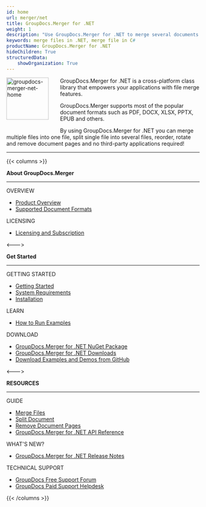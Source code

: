 ```yaml
---
id: home
url: merger/net
title: GroupDocs.Merger for .NET
weight: 1
description: "Use GroupDocs.Merger for .NET to merge several documents into one, split single document to multiple and organize documents in different ways."
keywords: merge files in .NET, merge file in C#
productName: GroupDocs.Merger for .NET
hideChildren: True
structuredData:
    showOrganization: True
---
```

<img src="/merger/net/images/home.png" alt="groupdocs-merger-net-home" align="left" style="width:110px; margin: 0 30px 30px 0"/>

GroupDocs.Merger for .NET is a cross-platform class library that empowers your applications with file merge features.

GroupDocs.Merger supports most of the popular document formats such as PDF, DOCX, XLSX, PPTX, EPUB and others.

By using GroupDocs.Merger for .NET you can merge multiple files into one file, split single file into several files, reorder, rotate and remove document pages  and no third-party applications required!

------
{{< columns >}}
<p><b>About GroupDocs.Merger</b></p>
<hr><p>OVERVIEW</p></hr>
<ul>
	<li><a href='{{< ref "product-overview" >}}'>Product Overview</a></li>
	<li><a href='{{< ref "merger/net/getting-started/supported-document-formats.md" >}}'>Supported Document Formats</a></li>
</ul>
<p>LICENSING</p>
<ul>
	<li><a href='{{< ref "merger/net/getting-started/licensing-and-subscription.md" >}}'>Licensing and Subscription</a></li>
</ul>
<--->
<p><b>Get Started</b></p>
<hr><p>GETTING STARTED</p></hr>
<ul>
	<li><a href='{{< ref "merger/net/getting-started" >}}'>Getting Started</a></li>
	<li><a href='{{< ref "merger/net/getting-started/system-requirements.md" >}}'>System Requirements</a></li>
	<li><a href='{{< ref "merger/net/getting-started/installation.md" >}}'>Installation</a></li>
</ul>
<p>LEARN</p>
<ul>
	<li><a href='{{< ref "merger/net/getting-started/how-to-run-examples.md" >}}'>How to Run Examples</a></li>
</ul>
<p>DOWNLOAD</p>
<ul>
	<li><a href="https://www.nuget.org/packages/GroupDocs.Merger/">GroupDocs.Merger for .NET NuGet Package</a></li>
	</li><li><a href="https://downloads.groupdocs.com/merger/net">GroupDocs.Merger for .NET Downloads</a></li>
	<li><a href="https://github.com/groupdocs-merger/GroupDocs.Merger-for-.NET">Download Examples and Demos from GitHub</a></li>
</ul>
<--->
<p><b>RESOURCES</b></p>
<hr><p>GUIDE</p></hr>
<ul>
	<li><a href='{{< ref "merger/net/developer-guide/merge" >}}'>Merge Files</a></li>
	<li><a href='{{< ref "merger/net/developer-guide/single-document-operations/split-document.md" >}}'>Split Document</a></li>
	<li><a href='{{< ref "merger/net/developer-guide/single-document-operations/remove-pages.md" >}}'>Remove Document Pages</a></li>
	<li><a href="https://reference.groupdocs.com/merger/net">GroupDocs.Merger for .NET API Reference</a></li>
</ul>
<p>WHAT'S NEW?</p>
<ul>
	<li><a href='{{< ref "merger/net/release-notes" >}}'>GroupDocs.Merger for .NET Release Notes</a></li>
</ul>
<p>TECHNICAL SUPPORT</p>
<ul>
	<li><a href="https://forum.groupdocs.com/">GroupDocs Free Support Forum</a></li>
	<li><a href="https://helpdesk.groupdocs.com/">GroupDocs Paid Support Helpdesk</a></li>
</ul>
{{< /columns >}}